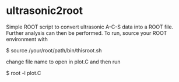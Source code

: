 # ultrasonic2root

Simple ROOT script to convert ultrasonic A-C-S data into a ROOT file.
Further analysis can then be performed.
To run, source your ROOT environment with

$ source /your/root/path/bin/thisroot.sh

change file name to open in plot.C and then run

$ root -l plot.C
